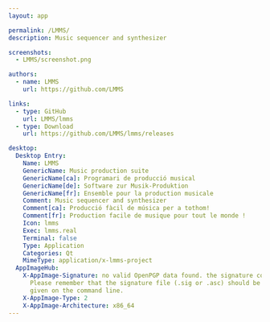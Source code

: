 ```yaml
---
layout: app

permalink: /LMMS/
description: Music sequencer and synthesizer

screenshots:
  - LMMS/screenshot.png

authors:
  - name: LMMS
    url: https://github.com/LMMS

links:
  - type: GitHub
    url: LMMS/lmms
  - type: Download
    url: https://github.com/LMMS/lmms/releases

desktop:
  Desktop Entry:
    Name: LMMS
    GenericName: Music production suite
    GenericName[ca]: Programari de producció musical
    GenericName[de]: Software zur Musik-Produktion
    GenericName[fr]: Ensemble pour la production musicale
    Comment: Music sequencer and synthesizer
    Comment[ca]: Producció fàcil de música per a tothom!
    Comment[fr]: Production facile de musique pour tout le monde !
    Icon: lmms
    Exec: lmms.real
    Terminal: false
    Type: Application
    Categories: Qt
    MimeType: application/x-lmms-project
  AppImageHub:
    X-AppImage-Signature: no valid OpenPGP data found. the signature could not be verified.
      Please remember that the signature file (.sig or .asc) should be the first file
      given on the command line.
    X-AppImage-Type: 2
    X-AppImage-Architecture: x86_64
---
```

